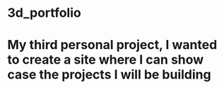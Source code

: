 # 3d_portfolio

# My third personal project, I wanted to create a site where I can show case the projects I will be building
